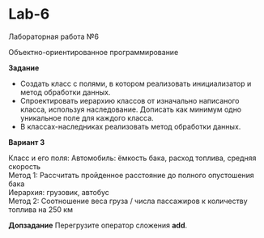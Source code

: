 # Lab-6
Лабораторная работа №6

Объектно-ориентированное программирование

**Задание**

* Создать класс с полями, в котором реализовать инициализатор и метод обработки данных.
* Спроектировать иерархию классов от изначально написаного класса, используя наследование. Дописать как минимум одно уникальное поле для каждого класса.
* В классах-наследниках реализовать метод обработки данных.


**Вариант 3**

Класс и его поля: Автомобиль: ёмкость бака, расход топлива, средняя скорость  
Метод 1: Рассчитать пройденное расстояние до полного опустошения бака  
Иерархия: грузовик, автобус  
Метод 2: Соотношение веса груза / числа пассажиров к количеству топлива на 250 км  


**Допзадание**
Перегрузите оператор сложения __add__.
